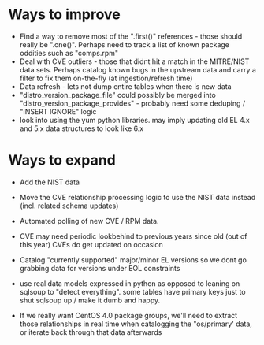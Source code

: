 # Ways to improve

- Find a way to remove most of the ".first()" references - those should really be ".one()".
  Perhaps need to track a list of known package oddities such as "comps.rpm"
- Deal with CVE outliers - those that didnt hit a match in the MITRE/NIST data sets. 
  Perhaps catalog known bugs in the upstream data and carry a filter to fix them on-the-fly (at ingestion/refresh time)
- Data refresh - lets not dump entire tables when there is new data
- "distro_version_package_file" could possibly be merged into "distro_version_package_provides" - probably need some deduping / "INSERT IGNORE" logic
- look into using the yum python libraries. may imply updating old EL 4.x and 5.x data structures to look like 6.x


# Ways to expand

- Add the NIST data
- Move the CVE relationship processing logic to use the NIST data instead (incl. related schema updates)
- Automated polling of new CVE / RPM data.
 - CVE may need periodic lookbehind to previous years since old (out of this year) CVEs do get updated on occasion
 - Catalog "currently supported" major/minor EL versions so we dont go grabbing data for versions under EOL constraints

- use real data models expressed in python as opposed to leaning on sqlsoup to "detect everything". 
  some tables have primary keys just to shut sqlsoup up / make it dumb and happy.
- If we really want CentOS 4.0 package groups, we'll need to extract those relationships in real 
  time when catalogging the "os/primary' data, or iterate back through that data afterwards
